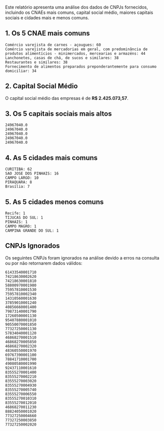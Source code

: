

Este relatório apresenta uma análise dos dados de CNPJs fornecidos, incluindo os CNAEs mais comuns, capital social médio, maiores capitais sociais e cidades mais e menos comuns.

## 1. Os 5 CNAE mais comuns

```
Comércio varejista de carnes - açougues: 60
Comércio varejista de mercadorias em geral, com predominância de produtos alimentícios - minimercados, mercearias e armazéns: 44
Lanchonetes, casas de chá, de sucos e similares: 38
Restaurantes e similares: 38
Fornecimento de alimentos preparados preponderantemente para consumo domiciliar: 34
```

## 2. Capital Social Médio

O capital social médio das empresas é de **R$ 2.425.073,57**.

## 3. Os 5 capitais sociais mais altos




```
24967040.0
24967040.0
24967040.0
24967040.0
24967040.0
```

## 4. As 5 cidades mais comuns




```
CURITIBA: 62
SAO JOSE DOS PINHAIS: 16
CAMPO LARGO: 10
PIRAQUARA: 8
Brasília: 7
```

## 5. As 5 cidades menos comuns




```
Recife: 1
TIJUCAS DO SUL: 1
PINHAIS: 1
CAMPO MAGRO: 1
CAMPINA GRANDE DO SUL: 1
```

## CNPJs Ignorados

Os seguintes CNPJs foram ignorados na análise devido a erros na consulta ou por não retornarem dados válidos:




```
61433540001710
74218630002620
74218630001810
58800970001980
75957810001530
75957810002340
14310560001630
37859010001240
40856660001400
79873140001790
17260500001130
95407880001010
90550070001850
77327250001130
57834040001120
46868270001510
46868270005850
46868270002320
48360550001970
69767390001100
78841710001700
49080580001990
92437110001610
83555270001400
83555270002210
83555270003020
83555270004930
83555270005740
83555270006550
83555270010310
83555270012010
46868270011230
88824050001020
77327250004660
77327250003850
77327250002020
```



